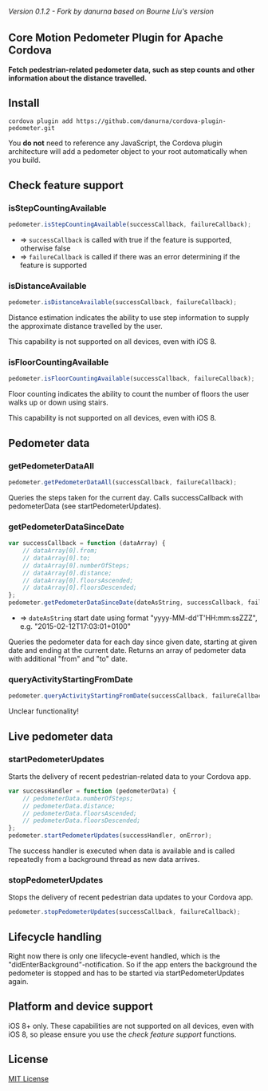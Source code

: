 ###### Version 0.1.2 - Fork by danurna based on Bourne Liu's version

## Core Motion Pedometer Plugin for Apache Cordova

**Fetch pedestrian-related pedometer data, such as step counts and other information about the distance travelled.**

## Install

```
cordova plugin add https://github.com/danurna/cordova-plugin-pedometer.git
```

You **do not** need to reference any JavaScript, the Cordova plugin architecture will add a pedometer object to your root automatically when you build.

## Check feature support

### isStepCountingAvailable

```js
pedometer.isStepCountingAvailable(successCallback, failureCallback);
```
- => `successCallback` is called with true if the feature is supported, otherwise false
- => `failureCallback` is called if there was an error determining if the feature is supported

### isDistanceAvailable

```js
pedometer.isDistanceAvailable(successCallback, failureCallback);
```

Distance estimation indicates the ability to use step information to supply the approximate distance travelled by the user.

This capability is not supported on all devices, even with iOS 8.

### isFloorCountingAvailable

```js
pedometer.isFloorCountingAvailable(successCallback, failureCallback);
```

Floor counting indicates the ability to count the number of floors the user walks up or down using stairs.

This capability is not supported on all devices, even with iOS 8.

## Pedometer data
### getPedometerDataAll
```js
pedometer.getPedometerDataAll(successCallback, failureCallback);
```
Queries the steps taken for the current day. Calls successCallback with pedometerData (see startPedometerUpdates).

### getPedometerDataSinceDate
```js
var successCallback = function (dataArray) {
    // dataArray[0].from;
    // dataArray[0].to;
    // dataArray[0].numberOfSteps;
    // dataArray[0].distance;
    // dataArray[0].floorsAscended;
    // dataArray[0].floorsDescended;
};
pedometer.getPedometerDataSinceDate(dateAsString, successCallback, failureCallback);
```
- => `dateAsString` start date using format "yyyy-MM-dd'T'HH:mm:ssZZZ", e.g. "2015-02-12T17:03:01+0100"

Queries the pedometer data for each day since given date, starting at given date and ending at the current date. Returns an array of pedometer data with additional "from" and "to" date.


### queryActivityStartingFromDate
```js
pedometer.queryActivityStartingFromDate(successCallback, failureCallback);
```
Unclear functionality!

## Live pedometer data

### startPedometerUpdates

Starts the delivery of recent pedestrian-related data to your Cordova app.

```js
var successHandler = function (pedometerData) {
    // pedometerData.numberOfSteps;
    // pedometerData.distance;
    // pedometerData.floorsAscended;
    // pedometerData.floorsDescended;
};
pedometer.startPedometerUpdates(successHandler, onError);
```

The success handler is executed when data is available and is called repeatedly from a background thread as new data arrives.

### stopPedometerUpdates

Stops the delivery of recent pedestrian data updates to your Cordova app.

```js
pedometer.stopPedometerUpdates(successCallback, failureCallback);
```

## Lifecycle handling
Right now there is only one lifecycle-event handled, which is the "didEnterBackground"-notification. So if the app enters the background the pedometer is stopped and has to be started via startPedometerUpdates again.

## Platform and device support

iOS 8+ only. These capabilities are not supported on all devices, even with iOS 8, so please ensure you use the *check feature support* functions.

## License

[MIT License](http://ilee.mit-license.org)
